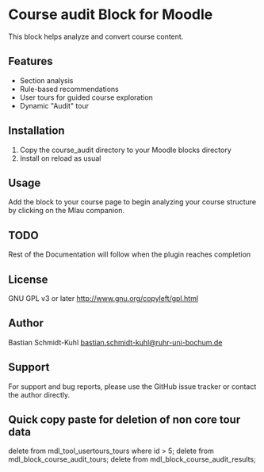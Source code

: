# Course audit Block for Moodle

This block helps analyze and convert course content.

## Features
- Section analysis
- Rule-based recommendations
- User tours for guided course exploration
- Dynamic "Audit" tour

## Installation
1. Copy the course_audit directory to your Moodle blocks directory
2. Install on reload as usual

## Usage
Add the block to your course page to begin analyzing your course structure by clicking on the MIau companion.

## TODO
Rest of the Documentation will follow when the plugin reaches completion

## License
GNU GPL v3 or later
http://www.gnu.org/copyleft/gpl.html

## Author
Bastian Schmidt-Kuhl <bastian.schmidt-kuhl@ruhr-uni-bochum.de>

## Support
For support and bug reports, please use the GitHub issue tracker or contact the author directly.

## Quick copy paste for deletion of non core tour data
delete from mdl_tool_usertours_tours where id > 5;
delete from mdl_block_course_audit_tours;
delete from mdl_block_course_audit_results;
